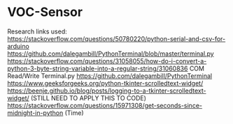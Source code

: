 # VOC-Sensor
Research links used:
https://stackoverflow.com/questions/50780220/python-serial-and-csv-for-arduino
https://github.com/dalegambill/PythonTerminal/blob/master/terminal.py
https://stackoverflow.com/questions/31058055/how-do-i-convert-a-python-3-byte-string-variable-into-a-regular-string/31060836
COM Read/Write Terminal.py
https://github.com/dalegambill/PythonTerminal
https://www.geeksforgeeks.org/python-tkinter-scrolledtext-widget/
https://beenje.github.io/blog/posts/logging-to-a-tkinter-scrolledtext-widget/ (STILL NEED TO APPLY THIS TO CODE)
https://stackoverflow.com/questions/15971308/get-seconds-since-midnight-in-python (Time)

